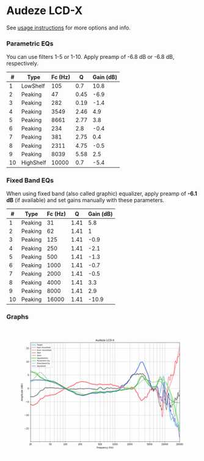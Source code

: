 # Audeze LCD-X
See [usage instructions](https://github.com/jaakkopasanen/AutoEq#usage) for more options and info.

### Parametric EQs
You can use filters 1-5 or 1-10. Apply preamp of -6.8 dB or -6.8 dB, respectively.

|   # | Type      |   Fc (Hz) |    Q |   Gain (dB) |
|-----|-----------|-----------|------|-------------|
|   1 | LowShelf  |       105 | 0.7  |        10.8 |
|   2 | Peaking   |        47 | 0.45 |        -6.9 |
|   3 | Peaking   |       282 | 0.19 |        -1.4 |
|   4 | Peaking   |      3549 | 2.46 |         4.9 |
|   5 | Peaking   |      8661 | 2.77 |         3.8 |
|   6 | Peaking   |       234 | 2.8  |        -0.4 |
|   7 | Peaking   |       381 | 2.75 |         0.4 |
|   8 | Peaking   |      2311 | 4.75 |        -0.5 |
|   9 | Peaking   |      8039 | 5.58 |         2.5 |
|  10 | HighShelf |     10000 | 0.7  |        -5.4 |

### Fixed Band EQs
When using fixed band (also called graphic) equalizer, apply preamp of **-6.1 dB** (if available) and set gains manually with these parameters.

|   # | Type    |   Fc (Hz) |    Q |   Gain (dB) |
|-----|---------|-----------|------|-------------|
|   1 | Peaking |        31 | 1.41 |         5.8 |
|   2 | Peaking |        62 | 1.41 |         1   |
|   3 | Peaking |       125 | 1.41 |        -0.9 |
|   4 | Peaking |       250 | 1.41 |        -2.1 |
|   5 | Peaking |       500 | 1.41 |        -1.3 |
|   6 | Peaking |      1000 | 1.41 |        -0.7 |
|   7 | Peaking |      2000 | 1.41 |        -0.5 |
|   8 | Peaking |      4000 | 1.41 |         3.3 |
|   9 | Peaking |      8000 | 1.41 |         2.9 |
|  10 | Peaking |     16000 | 1.41 |       -10.9 |

### Graphs
![](./Audeze%20LCD-X.png)
